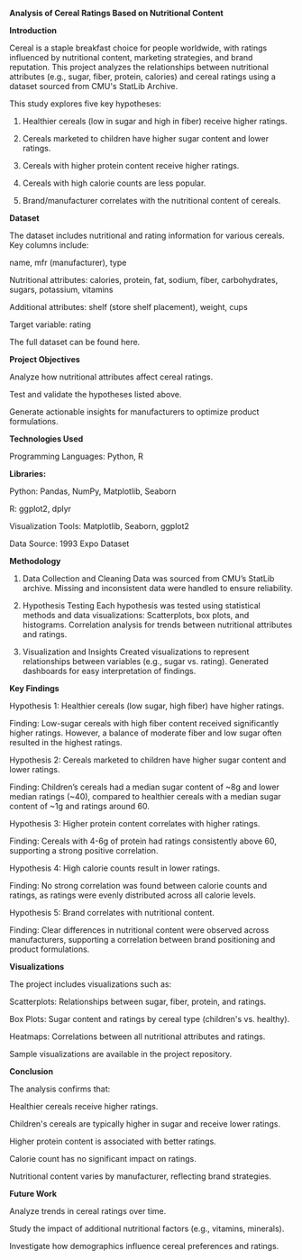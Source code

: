**Analysis of Cereal Ratings Based on Nutritional Content**

**Introduction**

Cereal is a staple breakfast choice for people worldwide, with ratings influenced by nutritional content, marketing strategies, and brand reputation. This project analyzes the relationships between nutritional attributes (e.g., sugar, fiber, protein, calories) and cereal ratings using a dataset sourced from CMU's StatLib Archive.

This study explores five key hypotheses:

1. Healthier cereals (low in sugar and high in fiber) receive higher ratings.

2. Cereals marketed to children have higher sugar content and lower ratings.

3. Cereals with higher protein content receive higher ratings.

4. Cereals with high calorie counts are less popular.

5. Brand/manufacturer correlates with the nutritional content of cereals.


**Dataset**

The dataset includes nutritional and rating information for various cereals. Key columns include:

name, mfr (manufacturer), type

Nutritional attributes: calories, protein, fat, sodium, fiber, carbohydrates, sugars, potassium, vitamins

Additional attributes: shelf (store shelf placement), weight, cups

Target variable: rating

The full dataset can be found here.



**Project Objectives**

Analyze how nutritional attributes affect cereal ratings.

Test and validate the hypotheses listed above.

Generate actionable insights for manufacturers to optimize product formulations.


**Technologies Used**

Programming Languages: Python, R


**Libraries:**

Python: Pandas, NumPy, Matplotlib, Seaborn

R: ggplot2, dplyr

Visualization Tools: Matplotlib, Seaborn, ggplot2

Data Source: 1993 Expo Dataset



**Methodology**
1. Data Collection and Cleaning
Data was sourced from CMU’s StatLib archive.
Missing and inconsistent data were handled to ensure reliability.

2. Hypothesis Testing
Each hypothesis was tested using statistical methods and data visualizations:
Scatterplots, box plots, and histograms.
Correlation analysis for trends between nutritional attributes and ratings.

3. Visualization and Insights
Created visualizations to represent relationships between variables (e.g., sugar vs. rating).
Generated dashboards for easy interpretation of findings.



**Key Findings**

Hypothesis 1: Healthier cereals (low sugar, high fiber) have higher ratings.

Finding: Low-sugar cereals with high fiber content received significantly higher ratings. However, a balance of moderate fiber and low sugar often resulted in the highest ratings.


Hypothesis 2: Cereals marketed to children have higher sugar content and lower ratings.

Finding: Children’s cereals had a median sugar content of ~8g and lower median ratings (~40), compared to healthier cereals with a median sugar content of ~1g and ratings around 60.


Hypothesis 3: Higher protein content correlates with higher ratings.

Finding: Cereals with 4-6g of protein had ratings consistently above 60, supporting a strong positive correlation.


Hypothesis 4: High calorie counts result in lower ratings.

Finding: No strong correlation was found between calorie counts and ratings, as ratings were evenly distributed across all calorie levels.


Hypothesis 5: Brand correlates with nutritional content.

Finding: Clear differences in nutritional content were observed across manufacturers, supporting a correlation between brand positioning and product formulations.


**Visualizations**

The project includes visualizations such as:

Scatterplots: Relationships between sugar, fiber, protein, and ratings.

Box Plots: Sugar content and ratings by cereal type (children's vs. healthy).

Heatmaps: Correlations between all nutritional attributes and ratings.

Sample visualizations are available in the project repository.



**Conclusion**

The analysis confirms that:

Healthier cereals receive higher ratings.

Children's cereals are typically higher in sugar and receive lower ratings.

Higher protein content is associated with better ratings.

Calorie count has no significant impact on ratings.

Nutritional content varies by manufacturer, reflecting brand strategies.



**Future Work**

Analyze trends in cereal ratings over time.

Study the impact of additional nutritional factors (e.g., vitamins, minerals).

Investigate how demographics influence cereal preferences and ratings.
